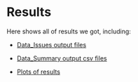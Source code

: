 # Results 
Here shows all of results we got, including:


* [Data_Issues output files](Output/Data_Issues)

* [Data_Summary output csv files](Output/Data_Summary)

* [Plots of results](Plot)